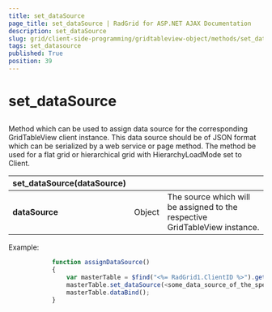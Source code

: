 ```yaml
---
title: set_dataSource
page_title: set_dataSource | RadGrid for ASP.NET AJAX Documentation
description: set_dataSource
slug: grid/client-side-programming/gridtableview-object/methods/set_datasource
tags: set_datasource
published: True
position: 39
---
```


# set_dataSource



## 

Method which can be used to assign data source for the corresponding GridTableView client instance. This data source should be of JSON format which can be serialized by a web service or page method. The method be used for a flat grid or hierarchical grid with HierarchyLoadMode set to Client.


|  **set_dataSource(dataSource)**  |  |  |
| ------ | ------ | ------ |
| **dataSource** |Object|The source which will be assigned to the respective GridTableView instance.|

Example:

````JavaScript
	        function assignDataSource()
	        {
	            var masterTable = $find("<%= RadGrid1.ClientID %>").get_masterTableView();
	            masterTable.set_dataSource(<some_data_source_of_the_specified_type_above>);
	            masterTable.dataBind();
	        }
````


